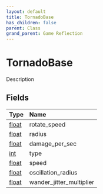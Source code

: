 ```yaml
---
layout: default
title: TornadoBase
has_children: false
parent: Class
grand_parent: Game Reflection
---
```

# TornadoBase
Description 

## Fields

| Type | Name |
|:----------|:--------------|
| [float](/riftbreaker-wiki/docs/game-reflection/components/float/) | rotate_speed |
| [float](/riftbreaker-wiki/docs/game-reflection/components/float/) | radius |
| [float](/riftbreaker-wiki/docs/game-reflection/components/float/) | damage_per_sec |
| [int](/riftbreaker-wiki/docs/game-reflection/enums/int/) | type |
| [float](/riftbreaker-wiki/docs/game-reflection/components/float/) | speed |
| [float](/riftbreaker-wiki/docs/game-reflection/components/float/) | oscillation_radius |
| [float](/riftbreaker-wiki/docs/game-reflection/components/float/) | wander_jitter_multiplier |

